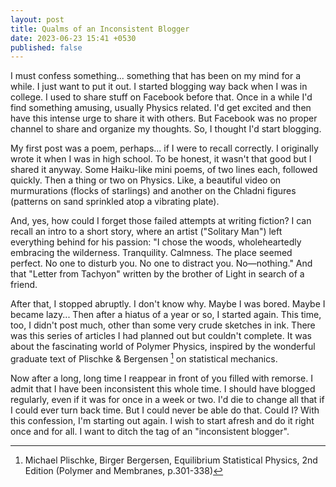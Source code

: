```yaml
---
layout: post
title: Qualms of an Inconsistent Blogger
date: 2023-06-23 15:41 +0530
published: false
---
```


I must confess something... something that has been on my mind for a while. I just want to put it out. I started blogging way back when I was in college. I used to share stuff on Facebook before that. Once in a while I'd find something amusing, usually Physics related. I'd get excited and then have this intense urge to share it with others. But Facebook was no proper channel to share and organize my thoughts. So, I thought I'd start blogging.

My first post was a poem, perhaps... if I were to recall correctly. I originally wrote it when I was in high school. To be honest, it wasn't that good but I shared it anyway. Some Haiku-like mini poems, of two lines each, followed quickly. Then a thing or two on Physics. Like, a beautiful video on murmurations (flocks of starlings) and another on the Chladni figures (patterns on sand sprinkled atop a vibrating plate).

And, yes, how could I forget those failed attempts at writing fiction? I can recall an intro to a short story, where an artist ("Solitary Man") left everything behind for his passion: "I chose the woods, wholeheartedly embracing the wilderness. Tranquility. Calmness. The place seemed perfect. No one to disturb you. No one to distract you. No—nothing." And that "Letter from Tachyon" written by the brother of Light in search of a friend.

After that, I stopped abruptly. I don't know why. Maybe I was bored. Maybe I became lazy... Then after a hiatus of a year or so, I started again. This time, too, I didn't post much, other than some very crude sketches in ink. There was this series of articles I had planned out but couldn't complete. It was about the fascinating world of Polymer Physics, inspired by the wonderful graduate text of Plischke & Bergensen [^footnote] on statistical mechanics.

Now after a long, long time I reappear in front of you filled with remorse. I admit that I have been inconsistent this whole time. I should have blogged regularly, even if it was for once in a week or two. I'd die to change all that if I could ever turn back time. But I could never be able do that. Could I? With this confession, I'm starting out again. I wish to start afresh and do it right once and for all. I want to ditch the tag of an "inconsistent blogger".

[^footnote]: Michael Plischke, Birger Bergersen, Equilibrium Statistical Physics, 2nd Edition (Polymer and Membranes, p.301-338)
